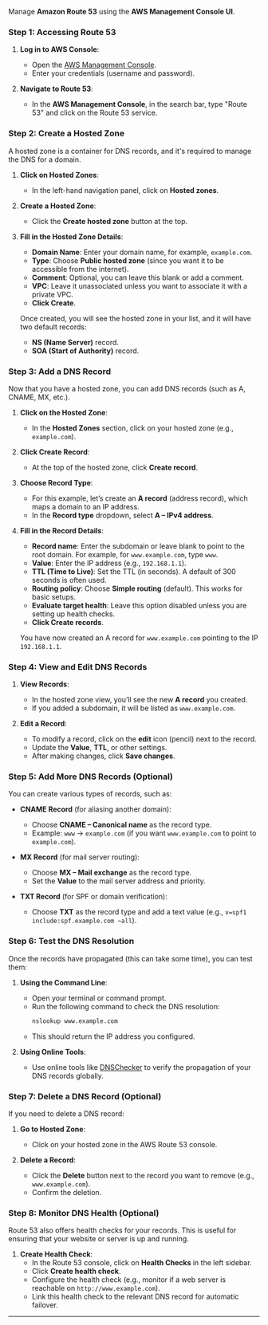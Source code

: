 Manage **Amazon Route 53** using the **AWS Management Console UI**.

### **Step 1: Accessing Route 53**

1. **Log in to AWS Console**:
   - Open the [AWS Management Console](https://aws.amazon.com/console/).
   - Enter your credentials (username and password).

2. **Navigate to Route 53**:
   - In the **AWS Management Console**, in the search bar, type "Route 53" and click on the Route 53 service.



### **Step 2: Create a Hosted Zone**

A hosted zone is a container for DNS records, and it's required to manage the DNS for a domain.

1. **Click on Hosted Zones**:
   - In the left-hand navigation panel, click on **Hosted zones**.

2. **Create a Hosted Zone**:
   - Click the **Create hosted zone** button at the top.

3. **Fill in the Hosted Zone Details**:
   - **Domain Name**: Enter your domain name, for example, `example.com`.
   - **Type**: Choose **Public hosted zone** (since you want it to be accessible from the internet).
   - **Comment**: Optional, you can leave this blank or add a comment.
   - **VPC**: Leave it unassociated unless you want to associate it with a private VPC.
   - **Click Create**.

   Once created, you will see the hosted zone in your list, and it will have two default records:
   - **NS (Name Server)** record.
   - **SOA (Start of Authority)** record.



### **Step 3: Add a DNS Record**

Now that you have a hosted zone, you can add DNS records (such as A, CNAME, MX, etc.).

1. **Click on the Hosted Zone**:
   - In the **Hosted Zones** section, click on your hosted zone (e.g., `example.com`).

2. **Click Create Record**:
   - At the top of the hosted zone, click **Create record**.

3. **Choose Record Type**:
   - For this example, let’s create an **A record** (address record), which maps a domain to an IP address.
   - In the **Record type** dropdown, select **A – IPv4 address**.

4. **Fill in the Record Details**:
   - **Record name**: Enter the subdomain or leave blank to point to the root domain. For example, for `www.example.com`, type `www`.
   - **Value**: Enter the IP address (e.g., `192.168.1.1`).
   - **TTL (Time to Live)**: Set the TTL (in seconds). A default of 300 seconds is often used.
   - **Routing policy**: Choose **Simple routing** (default). This works for basic setups.
   - **Evaluate target health**: Leave this option disabled unless you are setting up health checks.
   - **Click Create records**.

   You have now created an A record for `www.example.com` pointing to the IP `192.168.1.1`.



### **Step 4: View and Edit DNS Records**

1. **View Records**:
   - In the hosted zone view, you’ll see the new **A record** you created.
   - If you added a subdomain, it will be listed as `www.example.com`.

2. **Edit a Record**:
   - To modify a record, click on the **edit** icon (pencil) next to the record.
   - Update the **Value**, **TTL**, or other settings.
   - After making changes, click **Save changes**.



### **Step 5: Add More DNS Records (Optional)**

You can create various types of records, such as:

- **CNAME Record** (for aliasing another domain):
  - Choose **CNAME – Canonical name** as the record type.
  - Example: `www` → `example.com` (if you want `www.example.com` to point to `example.com`).

- **MX Record** (for mail server routing):
  - Choose **MX – Mail exchange** as the record type.
  - Set the **Value** to the mail server address and priority.

- **TXT Record** (for SPF or domain verification):
  - Choose **TXT** as the record type and add a text value (e.g., `v=spf1 include:spf.example.com ~all`).



### **Step 6: Test the DNS Resolution**

Once the records have propagated (this can take some time), you can test them:

1. **Using the Command Line**:
   - Open your terminal or command prompt.
   - Run the following command to check the DNS resolution:
     ```bash
     nslookup www.example.com
     ```
   - This should return the IP address you configured.

2. **Using Online Tools**:
   - Use online tools like [DNSChecker](https://dnschecker.org/) to verify the propagation of your DNS records globally.



### **Step 7: Delete a DNS Record (Optional)**

If you need to delete a DNS record:

1. **Go to Hosted Zone**:
   - Click on your hosted zone in the AWS Route 53 console.

2. **Delete a Record**:
   - Click the **Delete** button next to the record you want to remove (e.g., `www.example.com`).
   - Confirm the deletion.


### **Step 8: Monitor DNS Health (Optional)**

Route 53 also offers health checks for your records. This is useful for ensuring that your website or server is up and running.

1. **Create Health Check**:
   - In the Route 53 console, click on **Health Checks** in the left sidebar.
   - Click **Create health check**.
   - Configure the health check (e.g., monitor if a web server is reachable on `http://www.example.com`).
   - Link this health check to the relevant DNS record for automatic failover.

---
